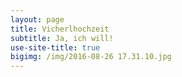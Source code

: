 ```yaml
---
layout: page
title: Vicherlhochzeit
subtitle: Ja, ich will!
use-site-title: true
bigimg: /img/2016-08-26 17.31.10.jpg
---
```


